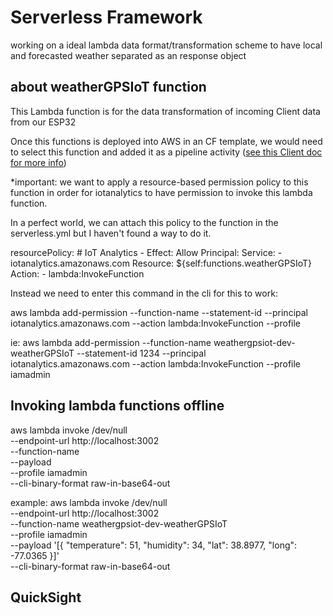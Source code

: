 # Serverless Framework
working on a ideal lambda data format/transformation scheme to have local and forecasted weather separated as an response object

## about weatherGPSIoT function
This Lambda function is for the data transformation of incoming Client data from our ESP32

Once this functions is deployed into AWS in an CF template, we would need to select this function and added it as a pipeline activity ([see this Client doc for more info](../Client/docs/1.iot-analytics.md)) 

*important: we want to apply a resource-based permission policy to this function in order for iotanalytics to have permission to invoke this lambda function.

In a perfect world, we can attach this policy to the function in the serverless.yml but I haven't found a way to do it.

  resourcePolicy:
    # IoT Analytics 
    - Effect: Allow 
      Principal:
        Service:
          - iotanalytics.amazonaws.com
      Resource: ${self:functions.weatherGPSIoT}         	
      Action:
        - lambda:InvokeFunction

Instead we need to enter this command in the cli for this to work:

aws lambda add-permission --function-name <lambda-function-name> --statement-id <your-statement> --principal iotanalytics.amazonaws.com --action lambda:InvokeFunction --profile <your profile>

ie:
aws lambda add-permission --function-name weathergpsiot-dev-weatherGPSIoT --statement-id 1234 --principal iotanalytics.amazonaws.com --action lambda:InvokeFunction --profile iamadmin

## Invoking lambda functions offline
aws lambda invoke /dev/null \
  --endpoint-url http://localhost:3002 \
  --function-name <your function name> \
  --payload <your payload> \
  --profile iamadmin \
  --cli-binary-format raw-in-base64-out

example:
aws lambda invoke /dev/null \
  --endpoint-url http://localhost:3002 \
  --function-name weathergpsiot-dev-weatherGPSIoT \
  --profile iamadmin \
  --payload '[{ "temperature": 51, "humidity": 34, "lat": 38.8977, "long": -77.0365 }]' \
  --cli-binary-format raw-in-base64-out

## QuickSight